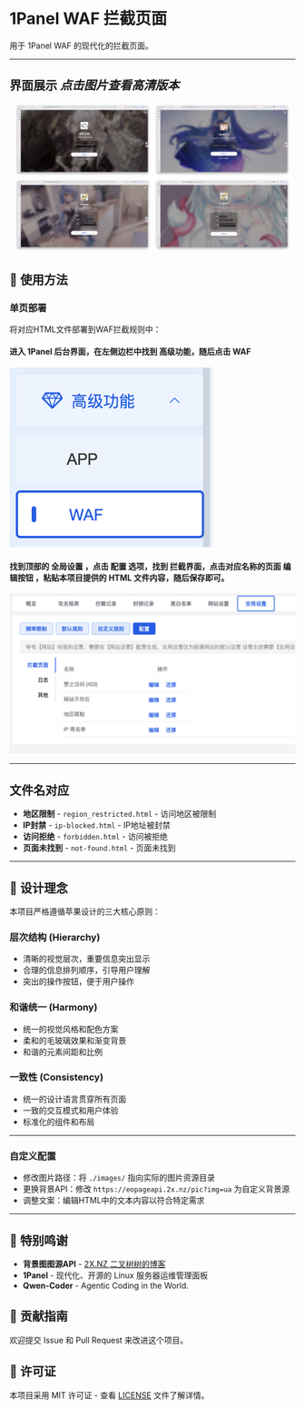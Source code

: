 # 1Panel WAF 拦截页面

用于 1Panel WAF 的现代化的拦截页面。

---

## 界面展示 *点击图片查看高清版本*

<div align="center">
  <img src="images/SCR-20251002-ljvf.jpeg" alt="界面展示1" width="48%">
  <img src="images/SCR-20251002-ljwn.jpeg" alt="界面展示2" width="48%">
</div>

<div align="center">
  <img src="images/SCR-20251002-lkpy.jpeg" alt="界面展示3" width="48%">
  <img src="images/SCR-20251002-lkux.jpeg" alt="界面展示4" width="48%">
</div>



## 🚀 使用方法

### 单页部署
将对应HTML文件部署到WAF拦截规则中：
#### 进入 1Panel 后台界面，在左侧边栏中找到 **高级功能**，随后点击 **WAF** 
![alt text](/images/image.png)
#### 找到顶部的 **全局设置** ，点击 **配置** 选项，找到 **拦截界面**，点击对应名称的页面 **编辑按钮** ，粘贴本项目提供的 HTML 文件内容，随后保存即可。
![alt text](/images/image-1.png)

---

## 文件名对应
- **地区限制** - `region_restricted.html` - 访问地区被限制
- **IP封禁** - `ip-blocked.html` - IP地址被封禁
- **访问拒绝** - `forbidden.html` - 访问被拒绝
- **页面未找到** - `not-found.html` - 页面未找到

---

## 🎨 设计理念

本项目严格遵循苹果设计的三大核心原则：

### 层次结构 (Hierarchy)
- 清晰的视觉层次，重要信息突出显示
- 合理的信息排列顺序，引导用户理解
- 突出的操作按钮，便于用户操作

### 和谐统一 (Harmony)
- 统一的视觉风格和配色方案
- 柔和的毛玻璃效果和渐变背景
- 和谐的元素间距和比例

### 一致性 (Consistency)
- 统一的设计语言贯穿所有页面
- 一致的交互模式和用户体验
- 标准化的组件和布局

---

### 自定义配置
- 修改图片路径：将 `./images/` 指向实际的图片资源目录
- 更换背景API：修改 `https://eopageapi.2x.nz/pic?img=ua` 为自定义背景源
- 调整文案：编辑HTML中的文本内容以符合特定需求

---

## 🙏 特别鸣谢

- **背景图图源API** - [2X.NZ 二叉树树的博客](https://2x.nz/posts/acg-randompic-api/)
- **1Panel** - 现代化、开源的 Linux 服务器运维管理面板
- **Qwen-Coder** - Agentic Coding in the World.

## 🤝 贡献指南

欢迎提交 Issue 和 Pull Request 来改进这个项目。

## 📄 许可证

本项目采用 MIT 许可证 - 查看 [LICENSE](./LICENSE) 文件了解详情。